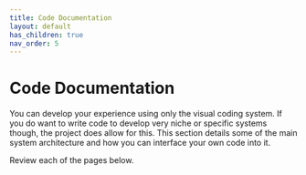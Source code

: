 ```yaml
---
title: Code Documentation
layout: default
has_children: true
nav_order: 5
---
```


# Code Documentation
You can develop your experience using only the visual coding system. If you do want to write code to develop very niche or specific systems though, the project does allow for this. This section details some of the main system architecture and how you can interface your own code into it.

Review each of the pages below.
